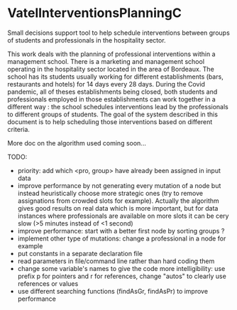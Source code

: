 # VatelInterventionsPlanningC

Small decisions support tool to help schedule interventions between groups of students and professionals in the hospitality sector.

This work deals with the planning of professional interventions within a management school. There is a marketing and management school operating in the hospitality sector located in the area of Bordeaux. The school has its students usually working for different establishments (bars, restaurants and hotels) for 14 days every 28 days. During the Covid pandemic, all of theses establishments being closed, both students and professionals employed in those establishments can work together in a different way : the school schedules interventions lead by the professionals to different groups of students. The goal of the system described in this document is to help scheduling those interventions based on different criteria.

More doc on the algorithm used coming soon...

TODO:
- priority: add which <pro, group> have already been assigned in input data
- improve performance by not generating every mutation of a node but instead heuristically choose more strategic ones (try to remove assignations from crowded slots for example). Actually the algorithm gives good results on real data which is more important, but for data instances where professionals are available on more slots it can be cery slow (>5 minutes instead of <1 second)
- improve performance: start with a better first node by sorting groups ?
- implement other type of mutations: change a professional in a node for example
- put constants in a separate declaration file
- read parameters in file/command line rather than hard coding them
- change some variable's names to give the code more intelligibility: use prefix p for pointers and r for references, change "autos" to clearly use references or values
- use different searching functions (findAsGr, findAsPr) to improve performance